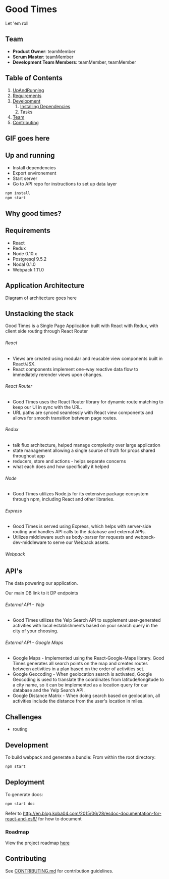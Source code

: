 # Good Times

Let 'em roll

## Team

  - __Product Owner__: teamMember
  - __Scrum Master__: teamMember
  - __Development Team Members__: teamMember, teamMember

## Table of Contents

1. [UpAndRunning](#UpAndRunning)
1. [Requirements](#requirements)
1. [Development](#development)
    1. [Installing Dependencies](#installing-dependencies)
    1. [Tasks](#tasks)
1. [Team](#team)
1. [Contributing](#contributing)

## GIF goes here

## Up and running
- Install dependencies
- Export environement
- Start server
- Go to API repo for instructions to set up data layer

```sh
npm install
npm start
```

## Why good times?

## Requirements

- React
- Redux
- Node 0.10.x
- Postgresql 9.5.2
- Nodal 0.1.0
- Webpack 1.11.0


## Application Architecture

Diagram of architecture goes here

## Unstacking the stack

Good Times is a Single Page Application built with React with Redux, with client side routing through React Router

###### React
- Views are created using modular and reusable view components built in React/JSX.
- React components implement one-way reactive data flow to immediately rerender views upon changes.

###### React Router
- Good Times uses the React Router library for dynamic route matching to keep our UI in sync with the URL.
- URL paths are synced seamlessly with React view components and allows for smooth transition between page routes.

###### Redux 
- talk flux architecture, helped manage complexity over large application
- state management allowing a single source of truth for props shared throughout app
- reducers, store and actions - helps separate concerns
- what each does and how specifically it helped

###### Node
- Good Times utilizes Node.js for its extensive package ecosystem through npm, including React and other libraries.

###### Express
- Good Times is served using Express, which helps with server-side routing and handles API calls to the database and external APIs.
- Utilizes middleware such as body-parser for requests and webpack-dev-middleware to serve our Webpack assets.

###### Webpack


## API's
The data powering our application.

Our main DB link to it
DP endpoints

###### External API - Yelp
- Good Times utilizes the Yelp Search API to supplement user-generated activities with local establishments based on your search query in the city of your choosing.

###### External API - Google Maps
- Google Maps - Implemented using the React-Google-Maps library. Good Times generates all search points on the map and creates routes between activities in a plan based on the order of activities set.
- Google Geocoding - When geolocation search is activated, Google Geocoding is used to translate the coordinates from latitude/longitude to a city name, so it can be implemented as a location query for our database and the Yelp Search API.
- Google Distance Matrix - When doing search based on geolocation, all activities include the distance from the user's location in miles.


## Challenges
- routing

## Development

To build webpack and generate a bundle:
From within the root directory:
```sh
npm start
```

## Deployment
To generate docs:
```sh
npm start doc
```
Refer to http://en.blog.koba04.com/2015/06/28/esdoc-documentation-for-react-and-es6/ for how to
document


### Roadmap

View the project roadmap [here](LINK_TO_PROJECT_ISSUES)


## Contributing

See [CONTRIBUTING.md](CONTRIBUTING.md) for contribution guidelines.

